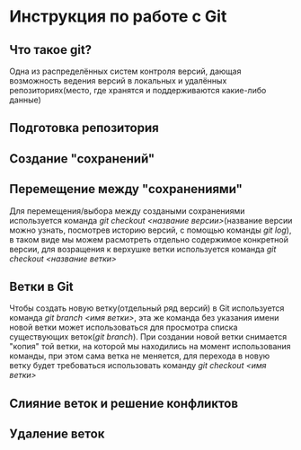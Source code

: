 # Инструкция по работе с Git

## Что такое git?
Одна из распределённых систем контроля версий, дающая возможность ведения версий в локальных и удалённых репозиториях(место, где хранятся и поддерживаются какие-либо данные)   
## Подготовка репозитория

## Создание "сохранений"

## Перемещение между "сохранениями"
Для перемещения/выбора между создаными сохранениями используется команда *git checkout <название версии>*(название версии можно узнать, посмотрев историю версий, с помощью команды *git log*), в таком виде мы можем расмотреть отдельно содержимое конкретной версии, для возращения к верхушке ветки используется команда *git checkout <название ветки>*

## Ветки в Git
Чтобы создать новую ветку(отдельный ряд версий) в Git используется команда *git branch <имя ветки>*, эта же команда без указания имени новой ветки может использоваться для просмотра списка существующих веток(*git branch*). При создании новой ветки снимается "копия" той ветки, на которой мы находились на момент использования команды, при этом сама ветка не меняется, для перехода в новую ветку будет требоваться использовать команду *git checkout <имя ветки>*
## Слияние веток и решение конфликтов

## Удаление веток